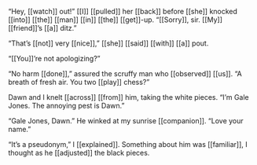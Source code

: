 “Hey, [[watch]] out!” [[I]] [[pulled]] her [[back]] before [[she]] knocked [[into]] [[the]] [[man]] [[in]] [[the]] [[get]]-up. “[[Sorry]], sir. [[My]] [[friend]]’s [[a]] ditz.”

“That’s [[not]] very [[nice]],” [[she]] [[said]] [[with]] [[a]] pout.

“[[You]]’re not apologizing?”

“No harm [[done]],” assured the scruffy man who [[observed]] [[us]]. “A breath of fresh air. You two [[play]] chess?”

Dawn and I knelt [[across]] [[from]] him, taking the white pieces. “I’m Gale Jones. The annoying pest is Dawn.”

“Gale Jones, Dawn.” He winked at my sunrise [[companion]]. “Love your name.”

“It’s a pseudonym,” I [[explained]]. Something about him was [[familiar]], I thought as he [[adjusted]] the black pieces.